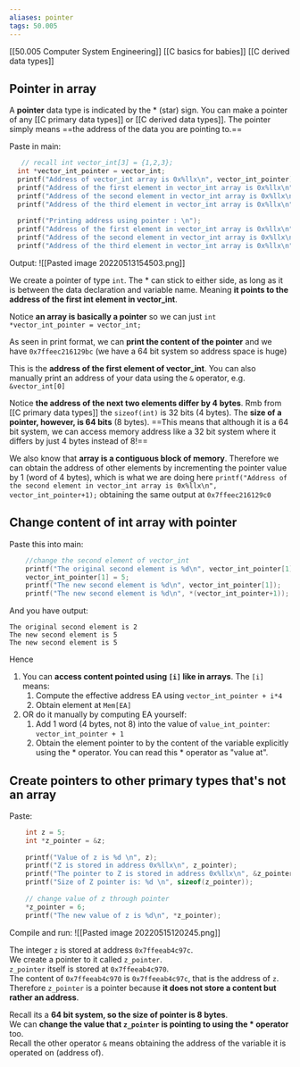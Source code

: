 ```yaml
---
aliases: pointer
tags: 50.005
---
```

[[50.005 Computer System Engineering]]
[[C basics for babies]]
[[C derived data types]]

## Pointer in array
A **pointer** data type is indicated by the * (star) sign. You can make a pointer of any [[C primary data types]] or [[C derived data types]]. The pointer simply means ==the address of the data you are pointing to.==

Paste in main:
```c
   // recall int vector_int[3] = {1,2,3};  
  int *vector_int_pointer = vector_int;  
  printf("Address of vector_int array is 0x%llx\n", vector_int_pointer);  
  printf("Address of the first element in vector_int array is 0x%llx\n", &vector_int[0]);  
  printf("Address of the second element in vector_int array is 0x%llx\n", &vector_int[1]);  
  printf("Address of the third element in vector_int array is 0x%llx\n", &vector_int[2]);  
  
  printf("Printing address using pointer : \n");  
  printf("Address of the first element in vector_int array is 0x%llx\n", vector_int_pointer);  
  printf("Address of the second element in vector_int array is 0x%llx\n", vector_int_pointer+1);  
  printf("Address of the third element in vector_int array is 0x%llx\n", vector_int_pointer+2);
```

Output:
![[Pasted image 20220513154503.png]]

We create a pointer of type `int`.
The * can stick to either side, as long as it is between the data declaration and variable name.
Meaning **it points to the address of the first int element in vector_int**.

Notice **an array is basically a pointer** so we can just `int *vector_int_pointer = vector_int;`

As seen in print format, we can **print the content of the pointer** and we have `0x7ffeec216129bc` (we have a 64 bit system so address space is huge)

This is the **address of the first element of vector_int**. You can also manually print an address of your data using the `&` operator, e.g. `&vector_int[0]`

Notice **the address of the next two elements differ by 4 bytes**.
Rmb from [[C primary data types]] the `sizeof(int)` is 32 bits (4 bytes).
The **size of a pointer, however, is 64 bits** (8 bytes).
==This means that although it is a 64 bit system, we can access memory address like a 32 bit system where it differs by just 4 bytes instead of 8!==

We also know that **array is a contiguous block of memory**.
Therefore we can obtain the address of other elements by incrementing the pointer value by 1 (word of 4 bytes), which is what we are doing here
`printf("Address of the second element in vector_int array is 0x%llx\n", vector_int_pointer+1);`
obtaining the same output at `0x7ffeec216129c0`

## Change content of int array with pointer
Paste this into main:
```c
	//change the second element of vector_int  
	printf("The original second element is %d\n", vector_int_pointer[1]);  
	vector_int_pointer[1] = 5;  
	printf("The new second element is %d\n", vector_int_pointer[1]);  
	printf("The new second element is %d\n", *(vector_int_pointer+1));
```
And you have output:
```
The original second element is 2  
The new second element is 5  
The new second element is 5
```

Hence
1. You can **access content pointed using `[i]` like in arrays**. The `[i]` means:
	1. Compute the effective address EA using `vector_int_pointer + i*4`
	2. Obtain element at `Mem[EA]`
2. OR do it manually by computing EA yourself:
	1. Add 1 word (4 bytes, not 8) into the value of `value_int_pointer`: `vector_int_pointer + 1`
	2. Obtain the element pointer to by the content of the variable explicitly using the * operator. You can read this * operator as "value at".

## Create pointers to other primary types that's not an array
Paste:
```c
	int z = 5;  
	int *z_pointer = &z;  
	
	printf("Value of z is %d \n", z);  
	printf("Z is stored in address 0x%llx\n", z_pointer);  
	printf("The pointer to Z is stored in address 0x%llx\n", &z_pointer);  
	printf("Size of Z pointer is: %d \n", sizeof(z_pointer));  
	
	// change value of z through pointer  
	*z_pointer = 6;  
	printf("The new value of z is %d\n", *z_pointer);
```

Compile and run:
![[Pasted image 20220515120245.png]]

The integer `z` is stored at address `0x7ffeeab4c97c`.\
We create a pointer to it called `z_pointer`.\
`z_pointer` itself is stored at `0x7ffeeab4c970`.\
The content of `0x7ffeeab4c970` is `0x7ffeeab4c97c`, that is the address of `z`.\
Therefore `z_pointer` is a pointer because **it does not store a content but rather an address**.

Recall its a **64 bit system, so the size of pointer is 8 bytes**.\
We can **change the value that `z_pointer` is pointing to using the * operator** too.\
Recall the other operator `&` means obtaining the address of the variable it is operated on (address of).